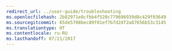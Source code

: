 ```yaml
---
redirect_url: ../user-guide/troubleshooting
ms.openlocfilehash: 2b82971e8cfbb4f520c779696939d8c429f03649
ms.sourcegitcommit: 65de5708bec89f01ef7b7d2df2a87656b53c3145
ms.translationtype: HT
ms.contentlocale: ru-RU
ms.lasthandoff: 07/21/2017
---
```

